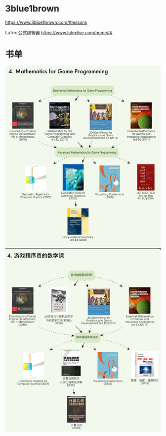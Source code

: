 # 3blue1brown
https://www.3blue1brown.com/#lessons

LaTex 公式编辑器
https://www.latexlive.com/home##

# 书单
![](Media/游戏程序员的数学课/Mathematics.png)
![](Media/游戏程序员的数学课/数学课书单.png)
